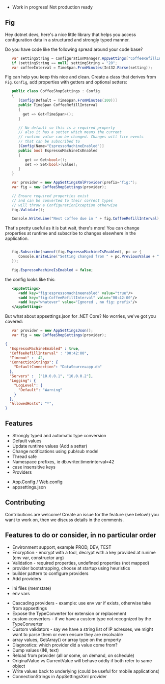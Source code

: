 ﻿* Work in progress! Not production ready

## Fig

Hey dotnet devs, here's a nice little library that helps you
access configuration data in a structured and strongly typed manner.

Do you have code like the following spread around your code base?

```csharp
   var settingString = ConfigurationManager.AppSettings["CoffeeRefillIntervalInMinutes"] ?? "100";
   if (settingString == null) settingString = "20";
   var coffeeInterval = TimeSpan.FromMinutes(Int32.Parse(setting));
```

Fig can help you keep this nice and clean. Create a class that derives
from `Fig.Config`, add properties with getters and optional setters:

```csharp
   public class CoffeeShopSettings : Config
   {
      [Config(Default = TimeSpan.FromMinutes(100))]
      public TimeSpan CoffeeRefillInterval
      {
        get => Get<TimeSpan>(); 
      }

      // No default so this is a required property
      // also it has a setter which means the current
      // runtime value can be changed. Changes will fire events
      // that can be subscribed to
      [Config(Name="EspressoMachineEnabled")]
      public bool EspressoMachineIsEnabled
      {
         get => Get<bool>();
         set => Set<bool>(value);
      }
   }

   var provider = new AppSettingsXmlProvider(prefix="fig:");
   var fig = new CoffeeShopSettings(provider);

   // Ensure required properties exist
   // and can be converted to their correct types
   // will throw a ConfigurationException otherwise
   fig.Validate();

   Console.WriteLine("Next coffee due in " + fig.CoffeeRefillInterval);
```

That's pretty useful as it is but wait, there's more! You can change properties
at runtime and subscribe to changes elsewhere in the application.

```csharp

   fig.Subscribe(nameof(fig.EspressoMachineIsEnabled), pc => {
      Console.WriteLine("Setting changed from " + pc.PreviousValue + " to " + pc.CurrentValue);
   });

   fig.EspressoMachineIsEnabled = false;
```

the config looks like this:

```xml
   <appSettings>
      <add key="fig:espressomachineenabled" value="true"/>
      <add key="fig:CoffeeRefillInterval" value="00:42:00"/>
      <add key="whatever" value="Ignored , no fig: prefix"/>
   </appSettings>
```

But what about appsettings.json for .NET Core? No worries, we've
got you covered:

```csharp
   var provider = new AppSettingsJson();
   var fig = new CoffeeShopSettings(provider);
```
```json
{
  "EspressoMachineEnabled" : true,
  "CoffeeRefillInterval" : "00:42:00",
  "Timeout" :  42,
  "ConnectionStrings": {
    "DefaultConnection": "DataSource=app.db"
  },
  "Servers" :  ["10.0.0.1", "10.0.0.2"],
  "Logging": {
    "LogLevel": {
      "Default": "Warning"
    }
  },
  "AllowedHosts": "*",
}
```

## Features
* Strongly typed and automatic type conversion
* Default values
* Update runtime values (Add a setter)
* Change notifications using pub/sub model
* Thread safe
* Namespace prefixes, ie db.writer.timerinterval=42
* case insensitive keys
* Providers
 - App.Config / Web.config
 - appsettings.json

## Contributing
Contributions are welcome! Create an issue for the
feature (see below!) you want to work on,
then we discuss details in the comments.

## Features to do or consider, in no particular order

* Environment support, example PROD, DEV, TEST
* Encryption - encrypt with a tool, decrypt with a key provided at runime (env var, constructor arg)
* Validation - required properties, undefined properties (not mapped)
* provider bootstrapping, choose at startup using heuristics
* builder pattern to configure providers
* Add providers
 - ini files (memstate)
 - env vars
* Cascading providers - example: use env var if exists, otherwise take from appsettings
* Expose the TypeConverter for extension or replacement
* custom converters - if we have a custom type not recognized by the TypeConverter
* Custom validators - say we have a string list of IP adresses, we might want to parse them or even ensure they are resolvable
* array values, GetArray() or array type on the property
* Diagnostics: which provider did a value come from?
* Dump values (INI, text)
* Reload from provider (all or some, on demand, on schedule)
* OriginalValue vs CurrentValue will behave oddly if both refer to same object
* Write values back to underlying (could be useful for mobile applications)
* ConnectionStrings in AppSettingsXml provider